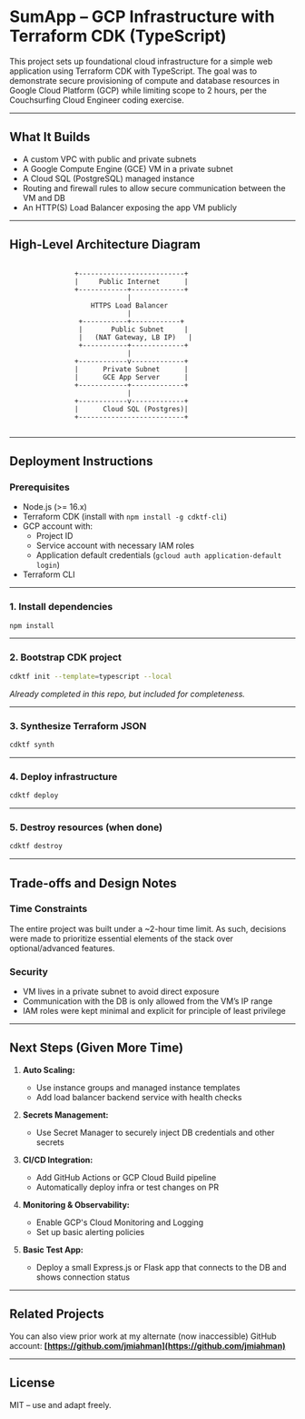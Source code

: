 # SumApp – GCP Infrastructure with Terraform CDK (TypeScript)

This project sets up foundational cloud infrastructure for a simple web application using Terraform CDK with TypeScript. The goal was to demonstrate secure provisioning of compute and database resources in Google Cloud Platform (GCP) while limiting scope to 2 hours, per the Couchsurfing Cloud Engineer coding exercise.

---

## What It Builds

- A custom VPC with public and private subnets
- A Google Compute Engine (GCE) VM in a private subnet
- A Cloud SQL (PostgreSQL) managed instance
- Routing and firewall rules to allow secure communication between the VM and DB
- An HTTP(S) Load Balancer exposing the app VM publicly

---

## High-Level Architecture Diagram

```

```
                    +--------------------------+
                    |     Public Internet      |
                    +------------+-------------+
                                 |
                        HTTPS Load Balancer
                                 |
                     +-----------+------------+
                     |       Public Subnet     |
                     |   (NAT Gateway, LB IP)   |
                     +-----------+-------------+
                                 |
                    +------------v-------------+
                    |      Private Subnet      |
                    |      GCE App Server      |
                    +------------+-------------+
                                 |
                    +------------v-------------+
                    |      Cloud SQL (Postgres)|
                    +--------------------------+
```

````

---

## Deployment Instructions

### Prerequisites
- Node.js (>= 16.x)
- Terraform CDK (install with `npm install -g cdktf-cli`)
- GCP account with:
  - Project ID
  - Service account with necessary IAM roles
  - Application default credentials (`gcloud auth application-default login`)
- Terraform CLI

---

### 1. Install dependencies

```bash
npm install
````

---

### 2. Bootstrap CDK project

```bash
cdktf init --template=typescript --local
```

*Already completed in this repo, but included for completeness.*

---

### 3. Synthesize Terraform JSON

```bash
cdktf synth
```

---

### 4. Deploy infrastructure

```bash
cdktf deploy
```

---

### 5. Destroy resources (when done)

```bash
cdktf destroy
```

---

## Trade-offs and Design Notes

### Time Constraints

The entire project was built under a \~2-hour time limit. As such, decisions were made to prioritize essential elements of the stack over optional/advanced features.

### Security

* VM lives in a private subnet to avoid direct exposure
* Communication with the DB is only allowed from the VM’s IP range
* IAM roles were kept minimal and explicit for principle of least privilege

---

## Next Steps (Given More Time)

1. **Auto Scaling:**

   * Use instance groups and managed instance templates
   * Add load balancer backend service with health checks

2. **Secrets Management:**

   * Use Secret Manager to securely inject DB credentials and other secrets

3. **CI/CD Integration:**

   * Add GitHub Actions or GCP Cloud Build pipeline
   * Automatically deploy infra or test changes on PR

4. **Monitoring & Observability:**

   * Enable GCP's Cloud Monitoring and Logging
   * Set up basic alerting policies

5. **Basic Test App:**

   * Deploy a small Express.js or Flask app that connects to the DB and shows connection status

---

## Related Projects

You can also view prior work at my alternate (now inaccessible) GitHub account:
**[https://github.com/jmiahman](https://github.com/jmiahman)**

---

## License

MIT – use and adapt freely.

```

